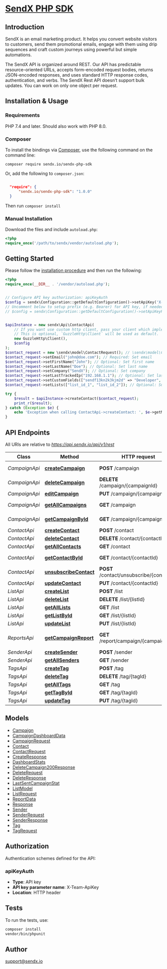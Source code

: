 # [SendX PHP SDK](https://packagist.org/packages/sendx.io/sendx-php-sdk)

## Introduction 

SendX is an email marketing product. It helps you convert website visitors to customers, send them promotional emails, engage with them using drip sequences and craft custom journeys using powerful but simple automations. 

The SendX API is organized around REST. Our API has predictable resource-oriented URLs, accepts form-encoded request bodies, returns JSON-encoded responses, and uses standard HTTP response codes, authentication, and verbs.
The SendX Rest API doesn’t support bulk updates. You can work on only one object per request. <br>



## Installation & Usage

### Requirements

PHP 7.4 and later.
Should also work with PHP 8.0.

### Composer

To install the bindings via [Composer](https://getcomposer.org/), use the following command on the command line:

```shell
composer require sendx.io/sendx-php-sdk
```

Or, add the following to `composer.json`:

```json

  "require": {
      "sendx.io/sendx-php-sdk": "1.0.0"
  }
```

Then run `composer install`

### Manual Installation

Download the files and include `autoload.php`:

```php
<?php
require_once('/path/to/sendx/vendor/autoload.php');
```

## Getting Started

Please follow the [installation procedure](#installation--usage) and then run the following:

```php
<?php
require_once(__DIR__ . '/vendor/autoload.php');


// Configure API key authorization: apiKeyAuth
$config = sendx\Configuration::getDefaultConfiguration()->setApiKey('X-Team-ApiKey', 'YOUR_API_KEY');
// Uncomment below to setup prefix (e.g. Bearer) for API key, if needed
// $config = sendx\Configuration::getDefaultConfiguration()->setApiKeyPrefix('X-Team-ApiKey', 'Bearer');


$apiInstance = new sendx\Api\ContactApi(
    // If you want use custom http client, pass your client which implements `GuzzleHttp\ClientInterface`.
    // This is optional, `GuzzleHttp\Client` will be used as default.
    new GuzzleHttp\Client(),
    $config
);
$contact_request = new \sendx\model\ContactRequest(); // \sendx\model\ContactRequest
$contact_request->setEmail("john@doe.com"); // Required: Set email
$contact_request->setFirstName("John"); // Optional: Set first name
$contact_request->setLastName("Doe"); // Optional: Set last name
$contact_request->setCompany("SendX"); // Optional: Set company
$contact_request->setLastTrackedIp("192.168.1.1"); // Optional: Set last tracked IP
$contact_request->setCustomFields(["sendf13kn2k3kjm2d" => "Developer", "ckjsnck234nm2kn42" => "Engineering"]); // Optional: Set custom fields
$contact_request->setLists(["list_id_1", "list_id_2"]); // Optional: Subscribe to lists

try {
    $result = $apiInstance->createContact($contact_request);
    print_r($result);
} catch (Exception $e) {
    echo 'Exception when calling ContactApi->createContact: ', $e->getMessage(), PHP_EOL;
}

```

## API Endpoints

All URIs are relative to *https://api.sendx.io/api/v1/rest*

Class | Method | HTTP request | Description
------------ | ------------- | ------------- | -------------
*CampaignApi* | [**createCampaign**](docs/Api/CampaignApi.md#createcampaign) | **POST** /campaign | Create Campaign
*CampaignApi* | [**deleteCampaign**](docs/Api/CampaignApi.md#deletecampaign) | **DELETE** /campaign/{campaignId} | Delete Campaign
*CampaignApi* | [**editCampaign**](docs/Api/CampaignApi.md#editcampaign) | **PUT** /campaign/{campaignId} | Edit Campaign
*CampaignApi* | [**getAllCampaigns**](docs/Api/CampaignApi.md#getallcampaigns) | **GET** /campaign | Get All Campaigns
*CampaignApi* | [**getCampaignById**](docs/Api/CampaignApi.md#getcampaignbyid) | **GET** /campaign/{campaignId} | Get Campaign By Id
*ContactApi* | [**createContact**](docs/Api/ContactApi.md#createcontact) | **POST** /contact | Create a contact
*ContactApi* | [**deleteContact**](docs/Api/ContactApi.md#deletecontact) | **DELETE** /contact/{contactId} | Delete Contact
*ContactApi* | [**getAllContacts**](docs/Api/ContactApi.md#getallcontacts) | **GET** /contact | Get All Contacts
*ContactApi* | [**getContactById**](docs/Api/ContactApi.md#getcontactbyid) | **GET** /contact/{contactId} | Get Contact by ID
*ContactApi* | [**unsubscribeContact**](docs/Api/ContactApi.md#unsubscribecontact) | **POST** /contact/unsubscribe/{contactId} | Unsubscribe Contact
*ContactApi* | [**updateContact**](docs/Api/ContactApi.md#updatecontact) | **PUT** /contact/{contactId} | Update Contact
*ListApi* | [**createList**](docs/Api/ListApi.md#createlist) | **POST** /list | Create List
*ListApi* | [**deleteList**](docs/Api/ListApi.md#deletelist) | **DELETE** /list/{listId} | Delete List
*ListApi* | [**getAllLists**](docs/Api/ListApi.md#getalllists) | **GET** /list | Get All Lists
*ListApi* | [**getListById**](docs/Api/ListApi.md#getlistbyid) | **GET** /list/{listId} | Get List
*ListApi* | [**updateList**](docs/Api/ListApi.md#updatelist) | **PUT** /list/{listId} | Update List
*ReportsApi* | [**getCampaignReport**](docs/Api/ReportsApi.md#getcampaignreport) | **GET** /report/campaign/{campaignId} | Get CampaignReport Data
*SenderApi* | [**createSender**](docs/Api/SenderApi.md#createsender) | **POST** /sender | Create Sender
*SenderApi* | [**getAllSenders**](docs/Api/SenderApi.md#getallsenders) | **GET** /sender | Get All Senders
*TagsApi* | [**createTag**](docs/Api/TagsApi.md#createtag) | **POST** /tag | Create a Tag
*TagsApi* | [**deleteTag**](docs/Api/TagsApi.md#deletetag) | **DELETE** /tag/{tagId} | Delete a Tag
*TagsApi* | [**getAllTags**](docs/Api/TagsApi.md#getalltags) | **GET** /tag | Get All Tags
*TagsApi* | [**getTagById**](docs/Api/TagsApi.md#gettagbyid) | **GET** /tag/{tagId} | Get a Tag by ID
*TagsApi* | [**updateTag**](docs/Api/TagsApi.md#updatetag) | **PUT** /tag/{tagId} | Update a Tag

## Models

- [Campaign](docs/Model/Campaign.md)
- [CampaignDashboardData](docs/Model/CampaignDashboardData.md)
- [CampaignRequest](docs/Model/CampaignRequest.md)
- [Contact](docs/Model/Contact.md)
- [ContactRequest](docs/Model/ContactRequest.md)
- [CreateResponse](docs/Model/CreateResponse.md)
- [DashboardStats](docs/Model/DashboardStats.md)
- [DeleteCampaign200Response](docs/Model/DeleteCampaign200Response.md)
- [DeleteRequest](docs/Model/DeleteRequest.md)
- [DeleteResponse](docs/Model/DeleteResponse.md)
- [LastSentCampaignStat](docs/Model/LastSentCampaignStat.md)
- [ListModel](docs/Model/ListModel.md)
- [ListRequest](docs/Model/ListRequest.md)
- [ReportData](docs/Model/ReportData.md)
- [Response](docs/Model/Response.md)
- [Sender](docs/Model/Sender.md)
- [SenderRequest](docs/Model/SenderRequest.md)
- [SenderResponse](docs/Model/SenderResponse.md)
- [Tag](docs/Model/Tag.md)
- [TagRequest](docs/Model/TagRequest.md)

## Authorization

Authentication schemes defined for the API:
### apiKeyAuth

- **Type**: API key
- **API key parameter name**: X-Team-ApiKey
- **Location**: HTTP header


## Tests

To run the tests, use:

```bash
composer install
vendor/bin/phpunit
```

## Author

support@sendx.io

